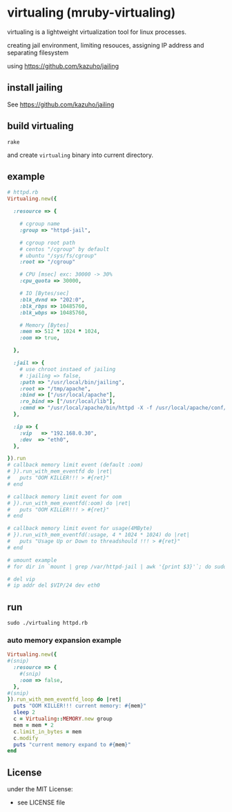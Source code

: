 # virtualing (mruby-virtualing)

virtualing is a lightweight virtualization tool for linux processes.

creating jail environment, limiting resouces, assigning IP address and separating filesystem

using https://github.com/kazuho/jailing

## install jailing

See https://github.com/kazuho/jailing

## build virtualing
```
rake
```

and create `virtualing` binary into current directory.

## example
```ruby
# httpd.rb
Virtualing.new({

  :resource => {

    # cgroup name
    :group => "httpd-jail",

    # cgroup root path
    # centos "/cgroup" by default
    # ubuntu "/sys/fs/cgroup"
    :root => "/cgroup"

    # CPU [msec] exc: 30000 -> 30%
    :cpu_quota => 30000,

    # IO [Bytes/sec]
    :blk_dvnd => "202:0",
    :blk_rbps => 10485760,
    :blk_wbps => 10485760,

    # Memory [Bytes]
    :mem => 512 * 1024 * 1024,
    :oom => true,

  },

  :jail => {
    # use chroot instaed of jailing
    # :jailing => false,
    :path => "/usr/local/bin/jailing",
    :root => "/tmp/apache",
    :bind => ["/usr/local/apache"],
    :ro_bind => ["/usr/local/lib"],
    :cmnd => "/usr/local/apache/bin/httpd -X -f /usr/local/apache/conf/httpd.conf"
  },

  :ip => {
    :vip   => "192.168.0.30",
    :dev  => "eth0",
  },

}).run
# callback memory limit event (default :oom)
# }).run_with_mem_eventfd do |ret|
#   puts "OOM KILLER!!! > #{ret}"
# end

# callback memory limit event for oom
# }).run_with_mem_eventfd(:oom) do |ret|
#   puts "OOM KILLER!!! > #{ret}"
# end

# callback memory limit event for usage(4MByte)
# }).run_with_mem_eventfd(:usage, 4 * 1024 * 1024) do |ret|
#   puts "Usage Up or Down to threadshould !!! > #{ret}"
# end

# umount example
# for dir in `mount | grep /var/httpd-jail | awk '{print $3}'`; do sudo umount $dir; done

# del vip
# ip addr del $VIP/24 dev eth0
```

## run
```
sudo ./virtualing httpd.rb
```

### auto memory expansion example
```ruby
Virtualing.new({
#(snip)
  :resource => {
    #(snip)
    :oom => false,
  },
#(snip)
}).run_with_mem_eventfd_loop do |ret|
  puts "OOM KILLER!!! current memory: #{mem}"
  sleep 2
  c = Virtualing::MEMORY.new group
  mem = mem * 2
  c.limit_in_bytes = mem
  c.modify
  puts "current memory expand to #{mem}"
end
```

## License
under the MIT License:
- see LICENSE file

